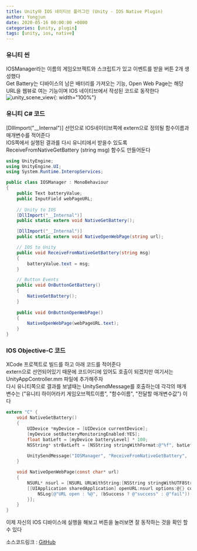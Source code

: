 ```yaml
---
title: Unity와 IOS 네이티브 플러그인 (Unity - IOS Native Plugin)
author: Yongjun
date: 2020-05-16 00:00:00 +0800
categories: [unity, plugin]
tags: [unity, ios, native]
---
```


### 유니티 씬
IOSManager라는 이름의 게임오브젝트와 스크립트가 있고 이벤트를 받을 버튼 2개 생성했다  
Get Battery는 디바이스의 남은 배터리를 가져오는 기능, Open Web Page는 해당 URL을 웹뷰로 여는 기능이며 IOS 네이티브에서 작성된 코드로 동작한다  
![unity_scene_view](../../assets/img/unity/unity_ios_plugin_view.jpg){: width="100%"}
  
  
   
### 유니티 C# 코드
[DllImport("__Internal")] 선언으로 IOS네이티브쪽에 extern으로 정의될 함수이름과 매개변수를 적어준다  
IOS쪽에서 실행된 결과를 다시 유니티에서 받을수 있도록 ReceiveFromNativeGetBattery (string msg) 함수도 만들어둔다  
```cs
using UnityEngine;
using UnityEngine.UI;
using System.Runtime.InteropServices;

public class IOSManager : MonoBehaviour
{
    public Text batteryValue;
    public InputField webPageURL;
    
    // Unity to IOS
    [DllImport("__Internal")]
    public static extern void NativeGetBattery();

    [DllImport("__Internal")]
    public static extern void NativeOpenWebPage(string url);

    // IOS to Unity
    public void ReceiveFromNativeGetBattery(string msg)
    {
        batteryValue.text = msg;
    }

    // Button Events
    public void OnButtonGetBattery()
    {
        NativeGetBattery();
    }
    
    public void OnButtonOpenWebPage()
    {
        NativeOpenWebPage(webPageURL.text);
    }
}

```  
  
  
   
### IOS Objective-C 코드
XCode 프로젝트로 빌드를 하고 아래 코드를 적어준다  
extern으로 선언되어있기 때문에 코드어디에 있어도 호출이 되겠지만 여기서는 UnityAppController.mm 파일에 추가해주자  
다시 유니티쪽으로 결과를 보낼때는 UnitySendMessage를 호출하는데 각각의 매개변수는 ("유니티 하이어라키 게임오브젝트이름", "함수이름", "전달할 매개변수값") 이다  
```objectivec
extern "C" {
    void NativeGetBattery()
    {
        UIDevice *myDevice = [UIDevice currentDevice];
        [myDevice setBatteryMonitoringEnabled:YES];
        float batLeft = [myDevice batteryLevel] * 100;
        NSString* strBatLeft = [NSString stringWithFormat:@"%f", batLeft];
        
        UnitySendMessage("IOSManager", "ReceiveFromNativeGetBattery", [strBatLeft UTF8String]);
    }

    void NativeOpenWebPage(const char* url)
    {
        NSURL* nsurl = [NSURL URLWithString:[NSString stringWithUTF8String:url]];
        [[UIApplication sharedApplication] openURL:nsurl options:@{} completionHandler:^(BOOL bSuccess){
            NSLog(@"URL open : %@", (bSuccess ? @"success" : @"fail"));
        }];
    }
}
```
  
이제 자신의 IOS 디바이스에 실행을 해보고 버튼을 눌러보면 잘 동작하는 것을 확인 할 수 있다  
   
소스코드링크 : [GitHub](https://github.com/devYongJun/unity-ios-native-plugin)   
  